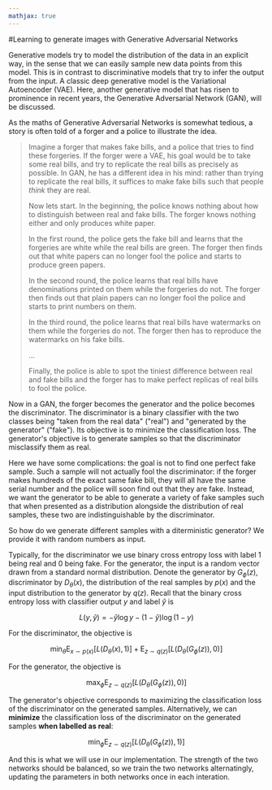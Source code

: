 ```yaml
---
mathjax: true
---
```

#Learning to generate images with Generative Adversarial Networks

Generative models try to model the distribution of the data in an explicit way, in the sense that we can easily sample new data points from this model. This is in contrast to discriminative models that try to infer the output from the input. A classic deep generative model is the Variational Autoencoder (VAE). Here, another generative model that has risen to prominence in recent years, the Generative Adversarial Network (GAN), will be discussed.

As the maths of Generative Adversarial Networks is somewhat tedious, a story is often told of a forger and a police to illustrate the idea.

> Imagine a forger that makes fake bills, and a police that tries to find these forgeries. If the forger were a VAE, his goal would be to take some real bills, and try to replicate the real bills as precisely as possible. In GAN, he has a different idea in his mind: rather than trying to replicate the real bills, it suffices to make fake bills such that people *think* they are real.
> 
> Now lets start. In the beginning, the police knows nothing about how to distinguish between real and fake bills. The forger knows nothing either and only produces white paper.
> 
> In the first round, the police gets the fake bill and learns that the forgeries are white while the real bills are green. The forger then finds out that white papers can no longer fool the police and starts to produce green papers.
>
> In the second round, the police learns that real bills have denominations printed on them while the forgeries do not. The forger then finds out that plain papers can no longer fool the police and starts to print numbers on them.
>
> In the third round, the police learns that real bills have watermarks on them while the forgeries do not. The forger then has to reproduce the watermarks on his fake bills.
>
> ...
>
> Finally, the police is able to spot the tiniest difference between real and fake bills and the forger has to make perfect replicas of real bills to fool the police.

Now in a GAN, the forger becomes the generator and the police becomes the discriminator. The discriminator is a binary classifier with the two classes being "taken from the real data" ("real") and "generated by the generator" ("fake"). Its objective is to minimize the classification loss. The generator's objective is to generate samples so that the discriminator misclassify them as real.

Here we have some complications: the goal is not to find one perfect fake sample. Such a sample will not actually fool the discriminator: if the forger makes hundreds of the exact same fake bill, they will all have the same serial number and the police will soon find out that they are fake. Instead, we want the generator to be able to generate a variety of fake samples such that when presented as a distribution alongside the distribution of real samples, these two are indistinguishable by the discriminator.

So how do we generate different samples with a diterministic generator? We provide it with random numbers as input.

Typically, for the discriminator we use binary cross entropy loss with label 1 being real and 0 being fake. For the generator, the input is a random vector drawn from a standard normal distribution. Denote the generator by $G_{\phi}(z)$, discriminator by $D_{\theta}(x)$, the distribution of the real samples by $p(x)$ and the input distribution to the generator by $q(z)$. Recall that the binary cross entropy loss with classifier output $y$ and label $\hat{y}$ is

$$L(y, \hat{y}) = -\hat{y} \log y - (1 - \hat{y}) \log (1 - y)$$

For the discriminator, the objective is

$$\min_{\theta} \mathrm{E}_{x \sim p(x)}[L(D_{\theta}(x), 1)] + \mathrm{E}_{z \sim q(z)}[L(D_{\theta}(G_{\phi}(z)), 0)]$$

For the generator, the objective is

$$\max_{\phi} \mathrm{E}_{z \sim q(z)}[L(D_{\theta}(G_{\phi}(z)), 0)]$$

The generator's objective corresponds to maximizing the classification loss of the discriminator on the generated samples. Alternatively, we can **minimize** the classification loss of the discriminator on the generated samples  **when labelled as real**:

$$\min_{\phi} \mathrm{E}_{z \sim q(z)}[L(D_{\theta}(G_{\phi}(z)), 1)]$$

And this is what we will use in our implementation. The strength of the two networks should be balanced, so we train the two networks alternatingly, updating the parameters in both networks once in each interation.